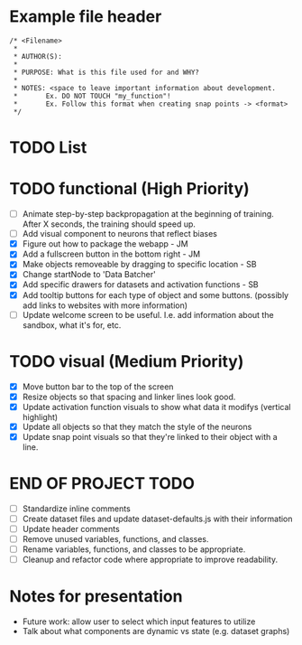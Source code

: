 # Example file header

```
/* <Filename>
 *
 * AUTHOR(S):
 *
 * PURPOSE: What is this file used for and WHY?
 *
 * NOTES: <space to leave important information about development.
 *       Ex. DO NOT TOUCH "my_function"!
 *       Ex. Follow this format when creating snap points -> <format>
 */
```


# TODO List

# TODO functional (High Priority)
- [ ] Animate step-by-step backpropagation at the beginning of training. After X seconds, the training should speed up.
- [ ] Add visual component to neurons that reflect biases
- [x] Figure out how to package the webapp - JM
- [x] Add a fullscreen button in the bottom right - JM
- [x] Make objects removeable by dragging to specific location - SB
- [x] Change startNode to 'Data Batcher'
- [x] Add specific drawers for datasets and activation functions - SB
- [x] Add tooltip buttons for each type of object and some buttons. (possibly add links to websites with more information)
- [ ] Update welcome screen to be useful. I.e. add information about the sandbox, what it's for, etc.
  
# TODO visual (Medium Priority)
- [x] Move button bar to the top of the screen
- [x] Resize objects so that spacing and linker lines look good.
- [x] Update activation function visuals to show what data it modifys (vertical highlight)
- [x] Update all objects so that they match the style of the neurons
- [x] Update snap point visuals so that they're linked to their object with a line.

# END OF PROJECT TODO
- [ ] Standardize inline comments
- [ ] Create dataset files and update dataset-defaults.js with their information
- [ ] Update header comments
- [ ] Remove unused variables, functions, and classes.
- [ ] Rename variables, functions, and classes to be appropriate.
- [ ] Cleanup and refactor code where appropriate to improve readability.

# Notes for presentation
 - Future work: allow user to select which input features to utilize
 - Talk about what components are dynamic vs state (e.g. dataset graphs)
